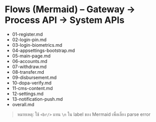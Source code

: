 # Flows (Mermaid) – Gateway → Process API → System APIs

- 01-register.md
- 02-login-pin.md
- 03-login-biometrics.md
- 04-appsettings-bootstrap.md
- 05-main-page.md
- 06-accounts.md
- 07-withdraw.md
- 08-transfer.md
- 09-disbursement.md
- 10-dopa-verify.md
- 11-cms-content.md
- 12-settings.md
- 13-notification-push.md
- overall.md

> หมายเหตุ: ใช้ `<br/>` แทน `\n` ใน label ของ Mermaid เพื่อเลี่ยง parse error
